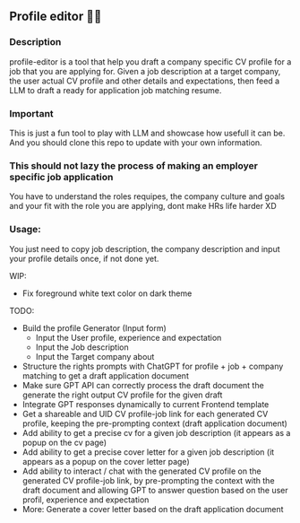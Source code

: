 ## Profile editor 📄🍻

### Description
profile-editor is a tool that help you draft a company specific CV profile for a job that you are applying for.
Given a job description at a target company, the user actual CV profile and other details and expectations, then feed a LLM to draft a ready for application job matching resume.

### Important
This is just a fun tool to play with LLM and showcase how usefull it can be. And you should clone this repo to update with your own information.

### This should not lazy the process of making an employer specific job application
You have to understand the roles requipes, the company culture and goals and your fit with the role you are applying, dont make HRs life harder XD

### Usage: 
You just need to copy job description, the company description and input your profile details once, if not done yet.

WIP: 
  - Fix foreground white text color on dark theme

TODO:
   - Build the profile Generator (Input form)
     - Input the User profile, experience and expectation
     - Input the Job description
     - Input the Target company about
   - Structure the rights prompts with ChatGPT for profile + job + company matching to get a draft application document
   - Make sure GPT API can correctly process the draft document the generate the right output CV profile for the given draft
   - Integrate GPT responses dynamically to current Frontend template
   - Get a shareable and UID CV profile-job link for each generated CV profile, keeping the pre-prompting context (draft application document)
   - Add ability to get a precise cv for a given job description (it appears as a popup on the cv page)
   - Add ability to get a precise cover letter for a given job description (it appears as a popup on the cover letter page)
   - Add ability to interact / chat with the generated CV profile on the generated CV profile-job link, by pre-prompting the context with the draft document and allowing GPT to answer question based on the user profil, experience and expectation
   - More:  Generate a cover letter based on the draft application document
